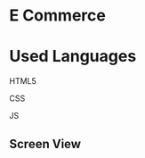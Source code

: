 <h1> E Commerce </h1>

<h1> Used Languages </h1>

HTML5               

CSS

JS

<h2> Screen View </h2>

![]()

